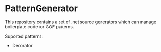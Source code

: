 # PatternGenerator
This repository contains a set of .net source generators which can manage boilerplate code for GOF patterns.

Suported patterns:
* Decorator